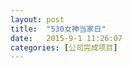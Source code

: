 ```yaml
---
layout: post
title:  "530女神当家日"
date:   2015-9-1 11:26:07
categories: [公司完成项目]
---
```


<jplayer url="videos/nv-shen-dang-jia-ri.mp4" title="530女神当家日"></jplayer>
